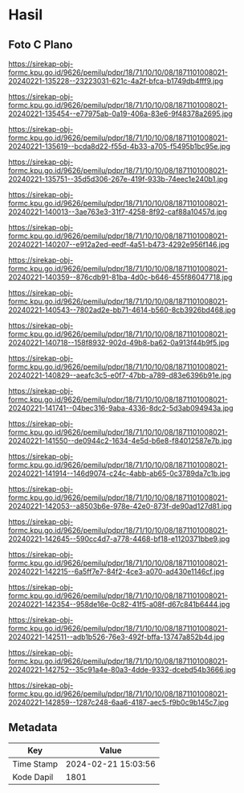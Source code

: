 # Hasil

## Foto C Plano

https://sirekap-obj-formc.kpu.go.id/9626/pemilu/pdpr/18/71/10/10/08/1871101008021-20240221-135228--23223031-621c-4a2f-bfca-b1749db4fff9.jpg

https://sirekap-obj-formc.kpu.go.id/9626/pemilu/pdpr/18/71/10/10/08/1871101008021-20240221-135454--e77975ab-0a19-406a-83e6-9f48378a2695.jpg

https://sirekap-obj-formc.kpu.go.id/9626/pemilu/pdpr/18/71/10/10/08/1871101008021-20240221-135619--bcda8d22-f55d-4b33-a705-f5495b1bc95e.jpg

https://sirekap-obj-formc.kpu.go.id/9626/pemilu/pdpr/18/71/10/10/08/1871101008021-20240221-135751--35d5d306-267e-419f-933b-74eec1e240b1.jpg

https://sirekap-obj-formc.kpu.go.id/9626/pemilu/pdpr/18/71/10/10/08/1871101008021-20240221-140013--3ae763e3-31f7-4258-8f92-caf88a10457d.jpg

https://sirekap-obj-formc.kpu.go.id/9626/pemilu/pdpr/18/71/10/10/08/1871101008021-20240221-140207--e912a2ed-eedf-4a51-b473-4292e956f146.jpg

https://sirekap-obj-formc.kpu.go.id/9626/pemilu/pdpr/18/71/10/10/08/1871101008021-20240221-140359--876cdb91-81ba-4d0c-b646-455f86047718.jpg

https://sirekap-obj-formc.kpu.go.id/9626/pemilu/pdpr/18/71/10/10/08/1871101008021-20240221-140543--7802ad2e-bb71-4614-b560-8cb3926bd468.jpg

https://sirekap-obj-formc.kpu.go.id/9626/pemilu/pdpr/18/71/10/10/08/1871101008021-20240221-140718--158f8932-902d-49b8-ba62-0a913f44b9f5.jpg

https://sirekap-obj-formc.kpu.go.id/9626/pemilu/pdpr/18/71/10/10/08/1871101008021-20240221-140829--aeafc3c5-e0f7-47bb-a789-d83e6396b91e.jpg

https://sirekap-obj-formc.kpu.go.id/9626/pemilu/pdpr/18/71/10/10/08/1871101008021-20240221-141741--04bec316-9aba-4336-8dc2-5d3ab094943a.jpg

https://sirekap-obj-formc.kpu.go.id/9626/pemilu/pdpr/18/71/10/10/08/1871101008021-20240221-141550--de0944c2-1634-4e5d-b6e8-f84012587e7b.jpg

https://sirekap-obj-formc.kpu.go.id/9626/pemilu/pdpr/18/71/10/10/08/1871101008021-20240221-141914--146d9074-c24c-4abb-ab65-0c3789da7c1b.jpg

https://sirekap-obj-formc.kpu.go.id/9626/pemilu/pdpr/18/71/10/10/08/1871101008021-20240221-142053--a8503b6e-978e-42e0-873f-de90ad127d81.jpg

https://sirekap-obj-formc.kpu.go.id/9626/pemilu/pdpr/18/71/10/10/08/1871101008021-20240221-142645--590cc4d7-a778-4468-bf18-e1120371bbe9.jpg

https://sirekap-obj-formc.kpu.go.id/9626/pemilu/pdpr/18/71/10/10/08/1871101008021-20240221-142215--6a5ff7e7-84f2-4ce3-a070-ad430e1146cf.jpg

https://sirekap-obj-formc.kpu.go.id/9626/pemilu/pdpr/18/71/10/10/08/1871101008021-20240221-142354--958de16e-0c82-41f5-a08f-d67c841b6444.jpg

https://sirekap-obj-formc.kpu.go.id/9626/pemilu/pdpr/18/71/10/10/08/1871101008021-20240221-142511--adb1b526-76e3-492f-bffa-13747a852b4d.jpg

https://sirekap-obj-formc.kpu.go.id/9626/pemilu/pdpr/18/71/10/10/08/1871101008021-20240221-142752--35c91a4e-80a3-4dde-9332-dcebd54b3666.jpg

https://sirekap-obj-formc.kpu.go.id/9626/pemilu/pdpr/18/71/10/10/08/1871101008021-20240221-142859--1287c248-6aa6-4187-aec5-f9b0c9b145c7.jpg


## Metadata

| Key        | Value               |
| ---------- | ------------------- |
| Time Stamp | 2024-02-21 15:03:56 |
| Kode Dapil | 1801                |



